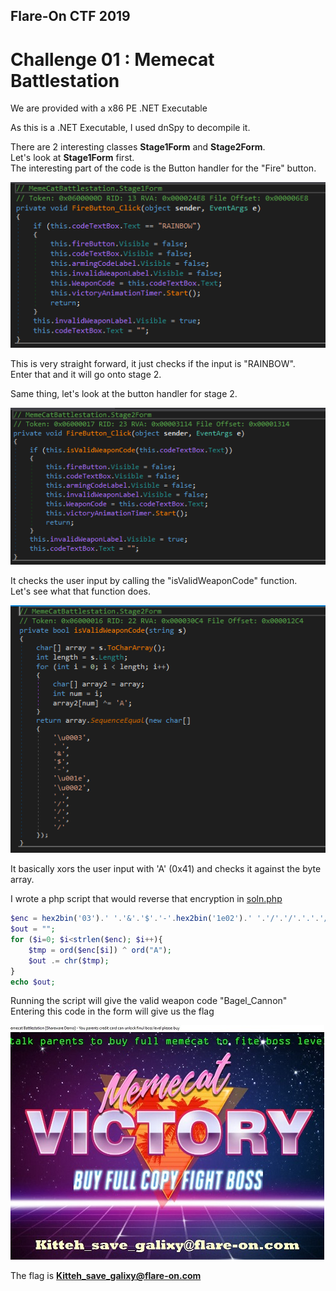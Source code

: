 ## Flare-On CTF 2019
# Challenge 01 : Memecat Battlestation

We are provided with a x86 PE .NET Executable

As this is a .NET Executable, I used dnSpy to decompile it.

There are 2 interesting classes **Stage1Form** and **Stage2Form**.  
Let's look at **Stage1Form** first.  
The interesting part of the code is the Button handler for the "Fire" button.

![handler1](img/01.png)

This is very straight forward, it just checks if the input is "RAINBOW".  
Enter that and it will go onto stage 2.

Same thing, let's look at the button handler for stage 2.

![handler2](img/02.png)

It checks the user input by calling the "isValidWeaponCode" function.  
Let's see what that function does.

![valid](img/03.png)

It basically xors the user input with 'A' (0x41) and checks it against the byte array.

I wrote a php script that would reverse that encryption in [soln.php](soln.php)

```php
$enc = hex2bin('03').' '.'&'.'$'.'-'.hex2bin('1e02').' '.'/'.'/'.'.'.'/';
$out = "";
for ($i=0; $i<strlen($enc); $i++){
	$tmp = ord($enc[$i]) ^ ord("A");
	$out .= chr($tmp);
}
echo $out;
```

Running the script will give the valid weapon code "Bagel_Cannon"  
Entering this code in the form will give us the flag

![flag](img/flag.png)

The flag is **Kitteh_save_galixy@flare-on.com**
